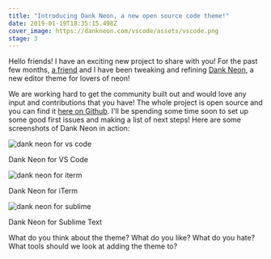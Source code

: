```yaml
---
title: "Introducing Dank Neon, a new open source code theme!"
date: 2019-01-19T18:35:15.498Z
cover_image: https://dankneon.com/vscode/assets/vscode.png
stage: 3
---
```

Hello friends! I have an exciting new project to share with you! For the past few months, [a friend](https://twitter.com/__jacobi) and I have been tweaking and refining [Dank Neon](https://dankneon.com), a new editor theme for lovers of neon! 

We are working hard to get the community built out and would love any input and contributions that you have! The whole project is open source and you can find it [here on Github](https://github.com/DankNeon). I'll be spending some time soon to set up some good first issues and making a list of next steps! Here are some screenshots of Dank Neon in action:

![dank neon for vs code](https://dankneon.com/vscode/assets/vscode.png)
<figcaption>Dank Neon for VS Code</figcaption>


![dank neon for iterm](https://dankneon.com/iterm/assets/iterm.png)
<figcaption>Dank Neon for iTerm</figcaption>


![dank neon for sublime](https://dankneon.com/sublime/assets/sublime.png)
<figcaption>Dank Neon for Sublime Text</figcaption>

What do you think about the theme? What do you like? What do you hate? What tools should we look at adding the theme to?
